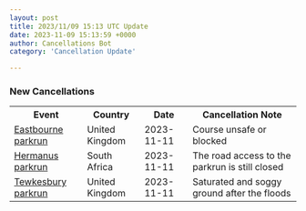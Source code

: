 ```yaml
---
layout: post
title: 2023/11/09 15:13 UTC Update
date: 2023-11-09 15:13:59 +0000
author: Cancellations Bot
category: 'Cancellation Update'

---
```


<h3>New Cancellations</h3>
<div class='hscrollable'>
<table style='width: 100%'>
    <tr>
        <th>Event</th>
        <th>Country</th>
        <th>Date</th>
        <th>Cancellation Note</th>
    </tr>
    <tr>
        <td><a href="https://www.parkrun.org.uk/eastbourne">Eastbourne parkrun</a></td>
        <td>United Kingdom</td>
        <td>2023-11-11</td>
        <td>Course unsafe or blocked</td>
    </tr>
    <tr>
        <td><a href="https://www.parkrun.co.za/hermanus">Hermanus parkrun</a></td>
        <td>South Africa</td>
        <td>2023-11-11</td>
        <td>The road access to the parkrun is still closed</td>
    </tr>
    <tr>
        <td><a href="https://www.parkrun.org.uk/tewkesbury">Tewkesbury parkrun</a></td>
        <td>United Kingdom</td>
        <td>2023-11-11</td>
        <td>Saturated and soggy ground after the floods</td>
    </tr>
</table>
</div>
